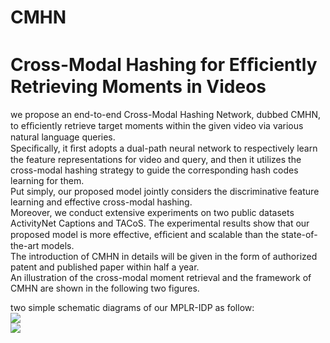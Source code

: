 # CMHN

Cross-Modal Hashing for Efﬁciently Retrieving Moments in Videos
============================================================================
we propose an end-to-end Cross-Modal Hashing Network, dubbed CMHN, to efﬁciently retrieve target moments within the given video via various natural language queries. <br>
Speciﬁcally, it ﬁrst adopts a dual-path neural network to respectively learn the feature representations for video and query, and then it utilizes the cross-modal hashing strategy to guide the corresponding hash codes learning for them.<br>
Put simply, our proposed model jointly considers the discriminative feature learning and effective cross-modal hashing.<br> 
Moreover, we conduct extensive experiments on two public datasets ActivityNet Captions and TACoS. The experimental results show that our proposed model is more effective, efﬁcient and scalable than the state-of-the-art models.<br>
The introduction of CMHN in details will be given in the form of authorized patent and published paper within half a year.<br>
An illustration of the cross-modal moment retrieval and the framework of CMHN are shown in the following two figures.

two simple schematic diagrams of our MPLR-IDP as follow:<br>
![](https://github.com/Huyp777/MPLRForSub/raw/master/1.png)<br>
![](https://github.com/Huyp777/MPLRForSub/raw/master/2.png)
